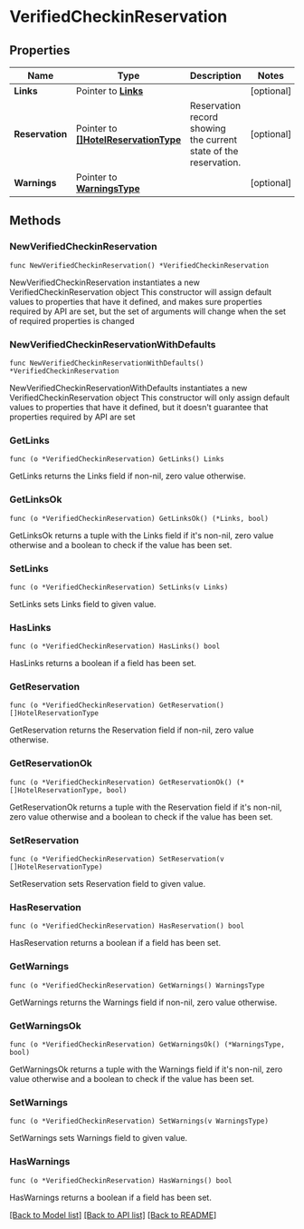 # VerifiedCheckinReservation

## Properties

Name | Type | Description | Notes
------------ | ------------- | ------------- | -------------
**Links** | Pointer to [**Links**](Links.md) |  | [optional] 
**Reservation** | Pointer to [**[]HotelReservationType**](HotelReservationType.md) | Reservation record showing the current state of the reservation. | [optional] 
**Warnings** | Pointer to [**WarningsType**](WarningsType.md) |  | [optional] 

## Methods

### NewVerifiedCheckinReservation

`func NewVerifiedCheckinReservation() *VerifiedCheckinReservation`

NewVerifiedCheckinReservation instantiates a new VerifiedCheckinReservation object
This constructor will assign default values to properties that have it defined,
and makes sure properties required by API are set, but the set of arguments
will change when the set of required properties is changed

### NewVerifiedCheckinReservationWithDefaults

`func NewVerifiedCheckinReservationWithDefaults() *VerifiedCheckinReservation`

NewVerifiedCheckinReservationWithDefaults instantiates a new VerifiedCheckinReservation object
This constructor will only assign default values to properties that have it defined,
but it doesn't guarantee that properties required by API are set

### GetLinks

`func (o *VerifiedCheckinReservation) GetLinks() Links`

GetLinks returns the Links field if non-nil, zero value otherwise.

### GetLinksOk

`func (o *VerifiedCheckinReservation) GetLinksOk() (*Links, bool)`

GetLinksOk returns a tuple with the Links field if it's non-nil, zero value otherwise
and a boolean to check if the value has been set.

### SetLinks

`func (o *VerifiedCheckinReservation) SetLinks(v Links)`

SetLinks sets Links field to given value.

### HasLinks

`func (o *VerifiedCheckinReservation) HasLinks() bool`

HasLinks returns a boolean if a field has been set.

### GetReservation

`func (o *VerifiedCheckinReservation) GetReservation() []HotelReservationType`

GetReservation returns the Reservation field if non-nil, zero value otherwise.

### GetReservationOk

`func (o *VerifiedCheckinReservation) GetReservationOk() (*[]HotelReservationType, bool)`

GetReservationOk returns a tuple with the Reservation field if it's non-nil, zero value otherwise
and a boolean to check if the value has been set.

### SetReservation

`func (o *VerifiedCheckinReservation) SetReservation(v []HotelReservationType)`

SetReservation sets Reservation field to given value.

### HasReservation

`func (o *VerifiedCheckinReservation) HasReservation() bool`

HasReservation returns a boolean if a field has been set.

### GetWarnings

`func (o *VerifiedCheckinReservation) GetWarnings() WarningsType`

GetWarnings returns the Warnings field if non-nil, zero value otherwise.

### GetWarningsOk

`func (o *VerifiedCheckinReservation) GetWarningsOk() (*WarningsType, bool)`

GetWarningsOk returns a tuple with the Warnings field if it's non-nil, zero value otherwise
and a boolean to check if the value has been set.

### SetWarnings

`func (o *VerifiedCheckinReservation) SetWarnings(v WarningsType)`

SetWarnings sets Warnings field to given value.

### HasWarnings

`func (o *VerifiedCheckinReservation) HasWarnings() bool`

HasWarnings returns a boolean if a field has been set.


[[Back to Model list]](../README.md#documentation-for-models) [[Back to API list]](../README.md#documentation-for-api-endpoints) [[Back to README]](../README.md)


